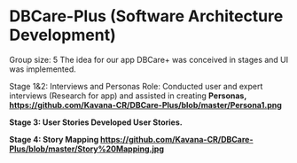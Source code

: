 # DBCare-Plus (Software Architecture Development)
Group size: 5
The idea for our app DBCare+ was conceived in stages and UI was implemented.

Stage 1&2: Interviews and Personas
Role: Conducted user and expert interviews (Research for app) and assisted in creating <b>Personas<b>, 
https://github.com/Kavana-CR/DBCare-Plus/blob/master/Persona1.png

Stage 3: User Stories
Developed User Stories. 

Stage 4: Story Mapping
https://github.com/Kavana-CR/DBCare-Plus/blob/master/Story%20Mapping.jpg
